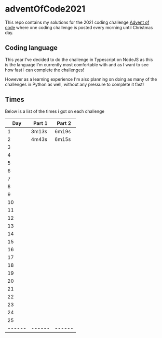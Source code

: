 # adventOfCode2021

This repo contains my solutions for the 2021 coding challenge <a href="https://adventofcode.com">Advent of code</a> where one coding challenge is posted every morning until Christmas day.

## Coding language

This year I've decided to do the challenge in Typescript on NodeJS as this is the language I'm currently most comfortable with and as I want to see how fast I can complete the challenges!

However as a learning experience I'm also planning on doing as many of the challenges in Python as well, without any pressure to complete it fast!

## Times

Below is a list of the times i got on each challenge

| Day    | Part 1 | Part 2 |
| ------ | ------ | ------ |
| 1      | 3m13s  | 6m19s  |
| 2      | 4m43s  | 6m15s  |
| 3      |        |        |
| 4      |        |        |
| 5      |        |        |
| 6      |        |        |
| 7      |        |        |
| 8      |        |        |
| 9      |        |        |
| 10     |        |        |
| 11     |        |        |
| 12     |        |        |
| 13     |        |        |
| 14     |        |        |
| 15     |        |        |
| 16     |        |        |
| 17     |        |        |
| 18     |        |        |
| 19     |        |        |
| 20     |        |        |
| 21     |        |        |
| 22     |        |        |
| 23     |        |        |
| 24     |        |        |
| 25     |        |        |
| ------ | ------ | ------ |
